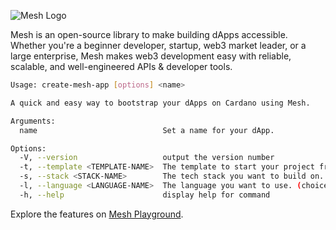 ![Mesh Logo](https://meshjs.dev/logo-mesh/mesh.png)

Mesh is an open-source library to make building dApps accessible. Whether you're a beginner developer, startup, web3 market leader, or a large enterprise, Mesh makes web3 development easy with reliable, scalable, and well-engineered APIs & developer tools.

```sh
Usage: create-mesh-app [options] <name>

A quick and easy way to bootstrap your dApps on Cardano using Mesh.

Arguments:
  name                            Set a name for your dApp.

Options:
  -V, --version                   output the version number
  -t, --template <TEMPLATE-NAME>  The template to start your project from. (choices: "starter", "minting", "marketplace")
  -s, --stack <STACK-NAME>        The tech stack you want to build on. (choices: "next", "remix")
  -l, --language <LANGUAGE-NAME>  The language you want to use. (choices: "js", "ts")
  -h, --help                      display help for command
```

Explore the features on [Mesh Playground](https://meshjs.dev/).
